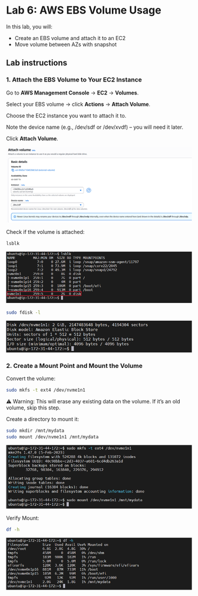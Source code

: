 Lab 6: AWS EBS Volume Usage
=========================================================

In this lab, you will:
+ Create an EBS volume and attach it to an EC2
+ Move volume between AZs with snapshot

## Lab instructions

### 1. Attach the EBS Volume to Your EC2 Instance

Go to **AWS Management Console** → **EC2** → **Volumes**.

Select your EBS volume → click **Actions** → **Attach Volume**.

Choose the EC2 instance you want to attach it to.

Note the device name (e.g., /dev/sdf or /dev/xvdf) – you will need it later.

Click **Attach Volume**.

![](imgs/lab_6_1.PNG)

Check if the volume is attached: 
```bash
lsblk
```
![](imgs/lab_6_2.PNG)

```bash
sudo fdisk -l
```
![](imgs/lab_6_3.PNG)

### 2. Create a Mount Point and Mount the Volume

Convert the volume:
```bash
sudo mkfs -t ext4 /dev/nvme1n1
```
⚠️ Warning: This will erase any existing data on the volume. If it’s an old volume, skip this step.

Create a directory to mount it:
```bash
sudo mkdir /mnt/mydata
sudo mount /dev/nvme1n1 /mnt/mydata
```
![](imgs/lab_6_4.PNG)

Verify Mount:
```bash
df -h
```
![](imgs/lab_6_5.PNG)
